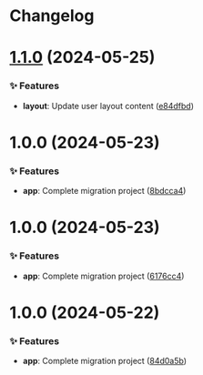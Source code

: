 <a name="readme-top"></a>

# Changelog

# [1.1.0](https://github.com/pura-panel/airgo-user-web/compare/v1.0.0...v1.1.0) (2024-05-25)

### ✨ Features

- **layout**: Update user layout content ([e84dfbd](https://github.com/pura-panel/airgo-user-web/commit/e84dfbd))

# 1.0.0 (2024-05-23)

### ✨ Features

- **app**: Complete migration project ([8bdcca4](https://github.com/pura-panel/airgo-user-web/commit/8bdcca4))

# 1.0.0 (2024-05-23)

### ✨ Features

- **app**: Complete migration project ([6176cc4](https://github.com/pura-panel/airgo-user-web/commit/6176cc4))

# 1.0.0 (2024-05-22)

### ✨ Features

- **app**: Complete migration project ([84d0a5b](https://github.com/pura-panel/airgo-user-web/commit/84d0a5b))
